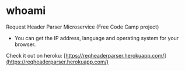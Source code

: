 # whoami
Request Header Parser Microservice (Free Code Camp project)

* You can get the IP address, language and operating system for your browser.

Check it out on heroku:
[https://reqheaderparser.herokuapp.com/](https://reqheaderparser.herokuapp.com/)
